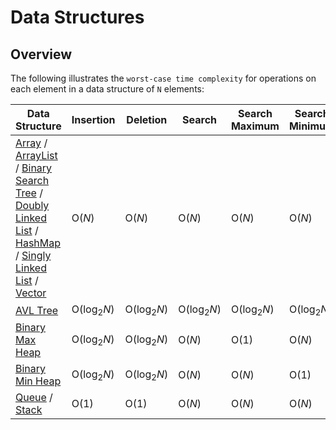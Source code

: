 # Data Structures

## Overview
The following illustrates the `worst-case time complexity` for operations on each element in a data structure of `N` elements:

| Data Structure                                                                                                                                                                                                                                                                                                                                                                                                                                                                                                                                                                                                                                                                                                                           | Insertion             | Deletion              | Search                | Search Maximum        | Search Minimum        |
|------------------------------------------------------------------------------------------------------------------------------------------------------------------------------------------------------------------------------------------------------------------------------------------------------------------------------------------------------------------------------------------------------------------------------------------------------------------------------------------------------------------------------------------------------------------------------------------------------------------------------------------------------------------------------------------------------------------------------------------|-----------------------|-----------------------|-----------------------|-----------------------|-----------------------|
| [Array](https://github.com/shumarb/learning/tree/main/data-structures/array/README.md) / [ArrayList](https://github.com/shumarb/learning/tree/main/data-structures/arraylist/README.md) / [Binary Search Tree](https://github.com/shumarb/learning/tree/main/data-structures/binary-search-tree/README.md) / [Doubly Linked List](https://github.com/shumarb/learning/tree/main/data-structures/doubly-linked-list/README.md) / [HashMap](https://github.com/shumarb/learning/tree/main/data-structures/hashmap/README.md) / [Singly Linked List](https://github.com/shumarb/learning/tree/main/data-structures/singly-linked-list/README.md) / [Vector](https://github.com/shumarb/learning/tree/main/data-structures/vector/README.md) | O(_N_)                | O(_N_)                | O(_N_)                | O(_N_)                | O(_N_)                |
| [AVL Tree](https://github.com/shumarb/learning/tree/main/data-structures/avl-tree/README.md)                                                                                                                                                                                                                                                                                                                                                                                                                                                                                                                                                                                                                                             | O(log<sub>2</sub>_N_) | O(log<sub>2</sub>_N_) | O(log<sub>2</sub>_N_) | O(log<sub>2</sub>_N_) | O(log<sub>2</sub>_N_) |
| [Binary Max Heap](https://github.com/shumarb/learning/tree/main/data-structures/binary-max-heap/README.md)                                                                                                                                                                                                                                                                                                                                                                                                                                                                                                                                                                                                                               | O(log<sub>2</sub>_N_) | O(log<sub>2</sub>_N_) | O(_N_)                | O(1)                  | O(_N_)                |
| [Binary Min Heap](https://github.com/shumarb/learning/tree/main/data-structures/binary-min-heap/README.md)                                                                                                                                                                                                                                                                                                                                                                                                                                                                                                                                                                                                                               | O(log<sub>2</sub>_N_) | O(log<sub>2</sub>_N_) | O(_N_)                | O(_N_)                | O(1)                  |
| [Queue](https://github.com/shumarb/learning/tree/main/data-structures/queue/README.md) / [Stack](https://github.com/shumarb/learning/tree/main/data-structures/stack/README.md)                                                                                                                                                                                                                                                                                                                                                                                                                                                                                                                                                          | O(1)                  | O(1)                  | O(_N_)                | O(_N_)                | O(_N_)                |
